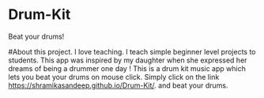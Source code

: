 # Drum-Kit
Beat your drums!

#About this project.
I love teaching. I teach simple beginner level projects to students. This app was inspired by my daughter when she expressed her dreams of being a drummer one day ! 
This is a drum kit music app which lets you beat your drums on mouse click. Simply click on the link https://shramikasandeep.github.io/Drum-Kit/. and beat your drums.
